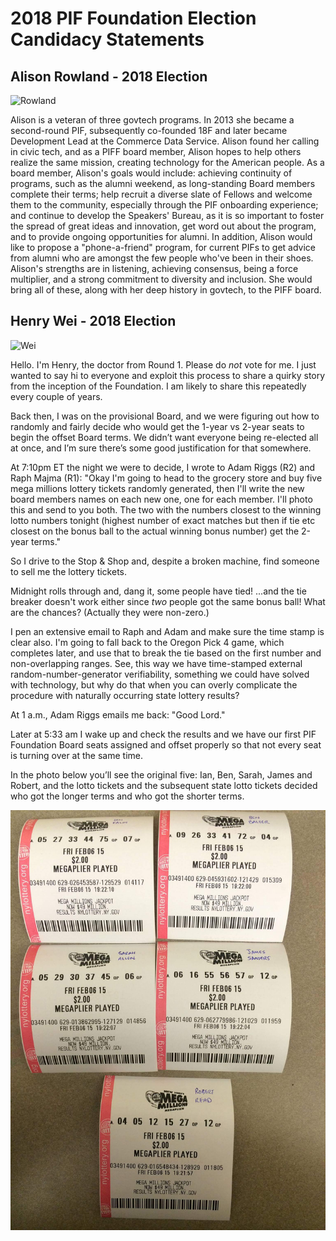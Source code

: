 # 2018 PIF Foundation Election Candidacy Statements

## Alison Rowland - 2018 Election

![Rowland](https://avatars1.githubusercontent.com/u/166715?s=460&v=4)

Alison is a veteran of three govtech programs. In 2013 she became a second-round PIF, subsequently co-founded 18F and later became Development Lead at the Commerce Data Service. Alison found her calling in civic tech, and as a PIFF board member, Alison hopes to help others realize the same mission, creating technology for the American people. As a board member, Alison's goals would include: achieving continuity of programs, such as the alumni weekend, as long-standing Board members complete their terms; help recruit a diverse slate of Fellows and welcome them to the community, especially through the PIF onboarding experience; and continue to develop the Speakers' Bureau, as it is so important to foster the spread of great ideas and innovation, get word out about the program, and to provide ongoing opportunities for alumni. In addition, Alison would like to propose a "phone-a-friend" program, for current PIFs to get advice from alumni who are amongst the few people who've been in their shoes. Alison's strengths are in listening, achieving consensus, being a force multiplier, and a strong commitment to diversity and inclusion. She would bring all of these, along with her deep history in govtech, to the PIFF board.


## Henry Wei - 2018 Election

![Wei](https://media.licdn.com/dms/image/C4D03AQFHBQo3qRnCOQ/profile-displayphoto-shrink_800_800/0?e=1544054400&v=beta&t=8LGsJENH6EoHWg4Uovu-V_FGPFFG9SNQEm08fDNTn_4)

Hello. I'm Henry, the doctor from Round 1.  Please do *not* vote for me.  I just wanted to say hi to everyone and exploit this process to share a quirky story from the inception of the Foundation.  I am likely to share this repeatedly every couple of years.

Back then, I was on the provisional Board, and we were figuring out how to randomly and fairly decide who would get the 1-year vs 2-year seats to begin the offset Board terms.  We didn’t want everyone being re-elected all at once, and I’m sure there’s some good justification for that somewhere.

At 7:10pm ET the night we were to decide, I wrote to Adam Riggs (R2) and Raph Majma (R1):  "Okay I'm going to head to the grocery store and buy five mega millions lottery tickets randomly generated, then I'll write the new board members names on each new one, one for each member. I'll photo this and send to you both. The two with the numbers closest to the winning lotto numbers tonight (highest number of exact matches but then if tie etc closest on the bonus ball to the actual winning bonus number) get the 2-year terms."  

So I drive to the Stop & Shop and, despite a broken machine, find someone to sell me the lottery tickets. 

Midnight rolls through and, dang it, some people have tied!  ...and the tie breaker doesn't work either since *two* people got the same bonus ball!  What are the chances?  (Actually they were non-zero.)

I pen an extensive email to Raph and Adam and make sure the time stamp is clear also.   I'm going to fall back to the Oregon Pick 4 game, which completes later, and use that to break the tie based on the first number and non-overlapping ranges.  See, this way we have time-stamped external random-number-generator verifiability, something we could have solved with technology, but why do that when you can overly
complicate the procedure with naturally occurring state lottery results?

At 1 a.m., Adam Riggs emails me back: "Good Lord."

Later at 5:33 am I wake up and check the results and we have our first PIF Foundation Board seats assigned and offset properly so that not every seat is turning over at the same time.  

In the photo below you’ll see the original five: Ian, Ben, Sarah, James and Robert, and the lotto tickets and the subsequent state lotto tickets decided who got the longer terms and who got the shorter terms.

![lotto](lotto.jpeg)